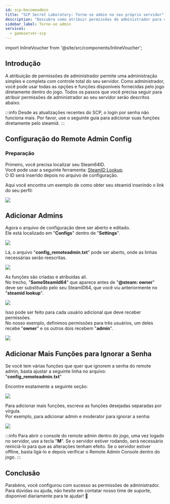 ```yaml
---
id: scp-becomeadmin
title: "SCP Secret Laboratory: Torne-se admin no seu próprio servidor"
description: "Descubra como atribuir permissões de administrador para controle total do servidor e gerenciar funções de forma eficaz no seu servidor de jogos → Saiba mais agora"
sidebar_label: Torne-se admin
services:
  - gameserver-scp
---
```


import InlineVoucher from '@site/src/components/InlineVoucher';


## Introdução
A atribuição de permissões de administrador permite uma administração simples e completa com controle total do seu servidor. Como administrador, você pode usar todas as opções e funções disponíveis fornecidas pelo jogo diretamente dentro do jogo. Todos os passos que você precisa seguir para atribuir permissões de administrador ao seu servidor serão descritos abaixo.  
<InlineVoucher />

:::info
Desde as atualizações recentes do SCP, o login por senha não funciona mais. Por favor, use o seguinte guia para adicionar suas funções diretamente pelo steamid. 
:::


## Configuração do Remote Admin Config

### Preparação

Primeiro, você precisa localizar seu Steam64ID.  
Você pode usar a seguinte ferramenta: [SteamID Lookup](https://steamid.io/lookup).  
O ID será inserido depois no arquivo de configuração.

Aqui você encontra um exemplo de como obter seu steamid inserindo o link do seu perfil:

![](https://screensaver01.zap-hosting.com/index.php/s/k4EEWwFQB3xAxA2/preview)

## Adicionar Admins

Agora o arquivo de configuração deve ser aberto e editado.  
Ele está localizado em "**Configs**" dentro de "**Settings**".

![](https://screensaver01.zap-hosting.com/index.php/s/NSFrZG3SX6ZaQgb/preview)

Lá, o arquivo "**config_remoteadmin.txt**" pode ser aberto, onde as linhas necessárias serão reescritas.

![](https://screensaver01.zap-hosting.com/index.php/s/KM6YpQwGC4n8rZW/preview)

As funções são criadas e atribuídas ali.  
No trecho, "**SomeSteamId64**" que aparece antes de "**@steam: owner**" deve ser substituído pelo seu SteamID64, que você viu anteriormente no "**steamid lookup**".

![](https://screensaver01.zap-hosting.com/index.php/s/HC4Z2s9wPgdJjXT/preview)

Isso pode ser feito para cada usuário adicional que deve receber permissões.  
No nosso exemplo, definimos permissões para três usuários, um deles recebe "**owner**" e os outros dois recebem "**admin**".

![](https://screensaver01.zap-hosting.com/index.php/s/9e7YWoMHAxn3z3b/preview)

## Adicionar Mais Funções para Ignorar a Senha

Se você tem várias funções que quer que ignorem a senha do remote admin, basta ajustar a seguinte linha no arquivo:  
"**config_remoteadmin.txt**"

Encontre exatamente a seguinte seção:

![](https://screensaver01.zap-hosting.com/index.php/s/HoGJ7X2ZEWW34bH/preview)

Para adicionar mais funções, escreva as funções desejadas separadas por vírgula.  
Por exemplo, para adicionar admin e moderator para ignorar a senha:

![](https://screensaver01.zap-hosting.com/index.php/s/PFLFiG9W3kScZ3d/preview)

:::info
Para abrir o console do remote admin dentro do jogo, uma vez logado no servidor, use a tecla "**M**". Se o servidor estiver rodando, será necessário reiniciá-lo para que as alterações tenham efeito. Se o servidor estiver offline, basta ligá-lo e depois verificar o Remote Admin Console dentro do jogo.
:::


## Conclusão

Parabéns, você configurou com sucesso as permissões de administrador. Para dúvidas ou ajuda, não hesite em contatar nosso time de suporte, disponível diariamente para te ajudar! 🙂

<InlineVoucher />